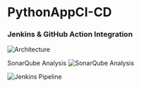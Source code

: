 # PythonAppCI-CD 

### Jenkins & GitHub Action Integration

![Architecture](https://github.com/user-attachments/assets/b2877e74-e53b-48eb-bb5c-2a932cdb4632)


SonarQube Analysis
![SonarQube Analysis](https://github.com/user-attachments/assets/9596ce26-9542-44fd-93a7-ac50085bd7f0)


![Jenkins Pipeline](https://github.com/user-attachments/assets/a51da73a-f602-4f18-aa92-a8bd74c76f3e)

